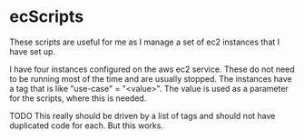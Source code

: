 # ecScripts

These scripts are useful for me as I manage a set of ec2 instances that I have set up.

I have four instances configured on the aws ec2 service. These do not need to be running most of
the time and are usually stopped. The instances have a tag that is like "use-case" = "&lt;value&gt;". The
value is used as a parameter for the scripts, where this is needed.

TODO This really should be driven by a list of tags and should not have duplicated code for each. But this works.

